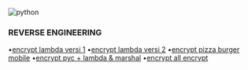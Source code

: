 ![python](https://img.shields.io/badge/-python-grey?style=for-the-badge&logo=python&logoColor=white&labelColor=8E2DE2)


### REVERSE ENGINEERING


•[encrypt lambda versi 1](https://github.com/SYBER404/lambda)
•[encrypt lambda versi 2](https://github.com/SYBER404/enc-lambda)
•[encrypt pizza burger mobile](https://github.com/SYBER404/Encode)
•[encrypt pyc + lambda & marshal](https://github.com/SYBER404/enc-py2-1)
•[encrypt all encrypt ](https://github.com/SYBER404/PYENC)

